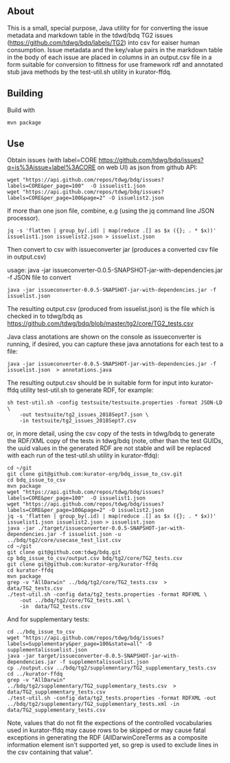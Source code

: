 ## About ##

This is a small, special purpose, Java utility for for converting the issue metadata and markdown table in the tdwd/bdq TG2 issues (https://github.com/tdwg/bdq/labels/TG2) into csv for eaiser human consumption.  Issue metadata and the key/value pairs in the markdown table in the body of each issue are placed in columns in an output.csv file in a form suitable for conversion to fittness for use framework rdf and annotated stub java methods by the test-util.sh utility in kurator-ffdq.

## Building ##

Build with

    mvn package

## Use ##

Obtain issues (with label=CORE https://github.com/tdwg/bdq/issues?q=is%3Aissue+label%3ACORE on web UI) as json from github API:

    wget "https://api.github.com/repos/tdwg/bdq/issues?labels=CORE&per_page=100"  -O issuelist1.json
    wget "https://api.github.com/repos/tdwg/bdq/issues?labels=CORE&per_page=100&page=2" -O issuelist2.json

If more than one json file, combine, e.g (using the jq command line JSON processor). 

    jq -s 'flatten | group_by(.id) | map(reduce .[] as $x ({}; . * $x))' issuelist1.json issuelist2.json > issuelist.json

Then convert to csv with issueconverter jar (produces a converted csv file in output.csv)

usage: java -jar issueconverter-0.0.5-SNAPSHOT-jar-with-dependencies.jar
 -f <arg>   JSON file to convert

    java -jar issueconverter-0.0.5-SNAPSHOT-jar-with-dependencies.jar -f issuelist.json 

The resulting output.csv (produced from issuelist.json) is the file which is checked in to tdwg/bdq as https://github.com/tdwg/bdq/blob/master/tg2/core/TG2_tests.csv

Java class anotations are shown on the console as issueconverter is running, if desired, you can capture these
java annotations for each test to a file:

    java -jar issueconverter-0.0.5-SNAPSHOT-jar-with-dependencies.jar -f issuelist.json  > annotations.java

The resulting output.csv should be in suitable form for input into kurator-ffdq utility test-util.sh to generate RDF, for example: 

    sh test-util.sh -config testsuite/testsuite.properties -format JSON-LD \
        -out testsuite/tg2_issues_2018Sept7.json \
        -in testsuite/tg2_issues_2018Sept7.csv

or, in more detail, using the csv copy of the tests in tdwg/bdq to generate the RDF/XML copy of the tests in tdwg/bdq (note, 
other than the test GUIDs, the uuid values in the generated RDF are not stable and will be replaced with each run of 
the test-util.sh utility in kurator-ffdq):

    cd ~/git
    git clone git@github.com:kurator-org/bdq_issue_to_csv.git
    cd bdq_issue_to_csv
    mvn package
    wget "https://api.github.com/repos/tdwg/bdq/issues?labels=CORE&per_page=100"  -O issuelist1.json
    wget "https://api.github.com/repos/tdwg/bdq/issues?labels=CORE&per_page=100&page=2" -O issuelist2.json
    jq -s 'flatten | group_by(.id) | map(reduce .[] as $x ({}; . * $x))' issuelist1.json issuelist2.json > issuelist.json
    java -jar ./target/issueconverter-0.0.5-SNAPSHOT-jar-with-dependencies.jar -f issuelist.json -u ../bdq/tg2/core/usecase_test_list.csv
    cd ~/git
    git clone git@github.com:tdwg/bdq.git
    cp bdq_issue_to_csv/output.csv bdq/tg2/core/TG2_tests.csv
    git clone git@github.com:kurator-org/kurator-ffdq
    cd kurator-ffdq
    mvn package
    grep -v "AllDarwin" ../bdq/tg2/core/TG2_tests.csv  > data/TG2_tests.csv
    ./test-util.sh -config data/tg2_tests.properties -format RDFXML \
        -out ../bdq/tg2/core/TG2_tests.xml \
        -in  data/TG2_tests.csv

And for supplementary tests: 

    cd ../bdq_issue_to_csv
    wget "https://api.github.com/repos/tdwg/bdq/issues?labels=Supplementary&per_page=100&state=all" -O supplementalissuelist.json
    java -jar target/issueconverter-0.0.5-SNAPSHOT-jar-with-dependencies.jar -f supplementalissuelist.json
    cp ./output.csv ../bdq/tg2/supplementary/TG2_supplementary_tests.csv
    cd ../kurator-ffdq
    grep -v "AllDarwin" ../bdq/tg2/supplementary/TG2_supplementary_tests.csv  > data/TG2_supplementary_tests.csv
    ./test-util.sh -config data/tg2_tests.properties -format RDFXML -out ../bdq/tg2/supplementary/TG2_supplementary_tests.xml -in data/TG2_supplementary_tests.csv

Note, values that do not fit the expections of the controlled vocabularies used in kurator-ffdq may cause rows to be skipped or may cause fatal exceptions in generating the RDF (AllDarwinCoreTerms as a composite information element isn't supported yet, so grep is used to exclude lines in the csv containing that value".
